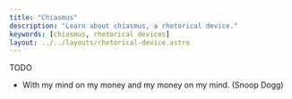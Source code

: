 ```yaml
---
title: "Chiasmus"
description: "Learn about chiasmus, a rhetorical device."
keywords: [chiasmus, rhetorical devices]
layout: ../../layouts/rhetorical-device.astro
---
```


TODO

- With my mind on my money and my money on my mind. (Snoop Dogg)
